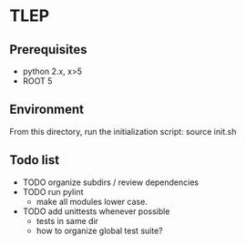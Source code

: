 TLEP
====

Prerequisites 
-------------

* python 2.x, x>5
* ROOT 5


Environment
-----------

From this directory, run the initialization script:
source init.sh


Todo list
---------

* TODO organize subdirs / review dependencies
* TODO run pylint
  * make all modules lower case.
* TODO add unittests whenever possible
  * tests in same dir
  * how to organize global test suite?
